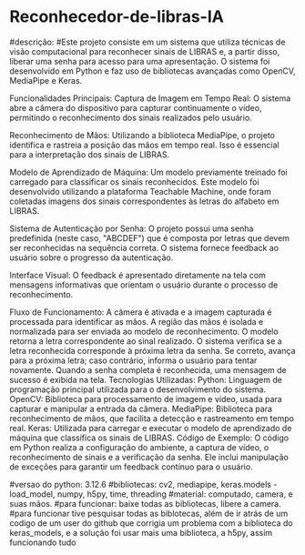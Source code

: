 # Reconhecedor-de-libras-IA
#descrição: #Este projeto consiste em um sistema que utiliza técnicas de visão computacional para reconhecer sinais de LIBRAS e, a partir disso, liberar uma senha para acesso para uma apresentação. O sistema foi desenvolvido em Python e faz uso de bibliotecas avançadas como OpenCV, MediaPipe e Keras.

Funcionalidades Principais: Captura de Imagem em Tempo Real: O sistema abre a câmera do dispositivo para capturar continuamente o vídeo, permitindo o reconhecimento dos sinais realizados pelo usuário.

Reconhecimento de Mãos: Utilizando a biblioteca MediaPipe, o projeto identifica e rastreia a posição das mãos em tempo real. Isso é essencial para a interpretação dos sinais de LIBRAS.

Modelo de Aprendizado de Máquina: Um modelo previamente treinado foi carregado para classificar os sinais reconhecidos. Este modelo foi desenvolvido utilizando a plataforma Teachable Machine, onde foram coletadas imagens dos sinais correspondentes às letras do alfabeto em LIBRAS.

Sistema de Autenticação por Senha: O projeto possui uma senha predefinida (neste caso, "ABCDEF") que é composta por letras que devem ser reconhecidas na sequência correta. O sistema fornece feedback ao usuário sobre o progresso da autenticação.

Interface Visual: O feedback é apresentado diretamente na tela com mensagens informativas que orientam o usuário durante o processo de reconhecimento.

Fluxo de Funcionamento: A câmera é ativada e a imagem capturada é processada para identificar as mãos. A região das mãos é isolada e normalizada para ser enviada ao modelo de reconhecimento. O modelo retorna a letra correspondente ao sinal realizado. O sistema verifica se a letra reconhecida corresponde à próxima letra da senha. Se correto, avança para a próxima letra; caso contrário, informa o usuário para tentar novamente. Quando a senha completa é reconhecida, uma mensagem de sucesso é exibida na tela. Tecnologias Utilizadas: Python: Linguagem de programação principal utilizada para o desenvolvimento do sistema. OpenCV: Biblioteca para processamento de imagem e vídeo, usada para capturar e manipular a entrada da câmera. MediaPipe: Biblioteca para reconhecimento de mãos, que facilita a detecção e rastreamento em tempo real. Keras: Utilizada para carregar e executar o modelo de aprendizado de máquina que classifica os sinais de LIBRAS. Código de Exemplo: O código em Python realiza a configuração do ambiente, a captura de vídeo, o reconhecimento de sinais e a verificação da senha. Ele inclui manipulação de exceções para garantir um feedback contínuo para o usuário.

#versao do python: 3.12.6 #bibliotecas: cv2, mediapipe, keras.models - load_model, numpy, h5py, time, threading #material: computado, camera, e suas mãos. #para funcionar: baixe todas as bibliotecas, libere a camera. #para funcionar tive pesquisar todas as biblotecas, além de ir atrás de um codigo de um user do github que corrigia um problema com a biblioteca do keras_models, e a solução foi usar mais uma biblioteca, a h5py, assim funcionando tudo
